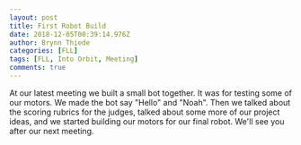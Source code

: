 ```yaml
---
layout: post
title: First Robot Build
date: 2018-12-05T00:39:14.976Z
author: Brynn Thiede
categories: [FLL]
tags: [FLL, Into Orbit, Meeting]
comments: true
---
```


At our latest meeting we built a small bot together. It was for testing some of our motors. We made the bot say "Hello" and "Noah". Then we talked about the scoring rubrics for the judges, talked about some more of our project ideas, and we started building our motors for our final robot. We'll see you after our next meeting.
